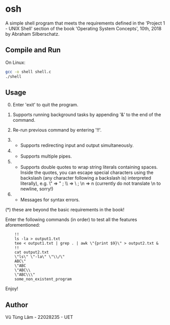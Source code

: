 # osh

A simple shell program that meets the requirements
defined in the 'Project 1 - UNIX Shell' section
of the book 'Operating System Concepts', 10th, 2018
by Abraham Silberschatz.

## Compile and Run

On Linux:

```sh
gcc -o shell shell.c
./shell
```

## Usage

0. Enter 'exit' to quit the program.

1. Supports running background tasks by appending '&'
    to the end of the command.
2. Re-run previous command by entering '!!'.
3. * Supports redirecting input and output simultaneously.
4. * Supports multiple pipes.
5. * Supports double quotes to wrap string literals containing
    spaces. Inside the quotes, you can escape special characters
    using the backslash (any character following a backslash is)
    interpreted literally), e.g. \\\" => \" ; \\\\ => \\ ; \\n => n
    (currently do not translate \\n to newline, sorry!)
6. * Messages for syntax errors.

(*) these are beyond the basic requirements in the book!

Enter the following commands (in order) to test all the
features aforementioned:

```plain
    !!
    ls -la > output1.txt
    tee < output1.txt | grep . | awk \"{print $9}\" > output2.txt &
    !!
    cat output2.txt
    \"ls\" \"-la\" \"\\/\"
    ABC\"
    \"ABC
    \"ABC\\
    \"ABC\\\"
    some_non_existent_program
```

Enjoy!

## Author

Vũ Tùng Lâm - 22028235 - UET
